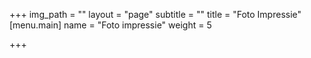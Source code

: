 +++
img_path = ""
layout = "page"
subtitle = ""
title = "Foto Impressie"
[menu.main]
name = "Foto impressie"
weight = 5

+++
<script src="https://cdn.jsdelivr.net/npm/publicalbum@latest/embed-ui.min.js" async></script>
<div class="pa-carousel-widget" style="width:100%; height:480px; display:none;"
  data-link="https://photos.app.goo.gl/wiRAWTnU8Rzh6gyC6"
  data-title=""
  data-description="165 new photos added to shared album"
  data-repeat="false">
  <object data="https://lh3.googleusercontent.com/YlPBG14SNaaBF5TPadIUJltAiYcpa-iqI2jgE6O1p7pADbTDNqdiHzHBKVpyQe-vsDkmQsz7ldDq1anRu2_VaUjpICA_HO-PkTWAqxdt3j2vTmTZEblnx6EdhG46aZftf015lhQc=w1920-h1080"></object>
  <object data="https://lh3.googleusercontent.com/QipEA7P5z4hfWX7WAO13eERsVnBxhP7YJZDf5QO3OEZ9ctONZvg0gjl_rpuB3HZOybypujbULpHpqslcWADsQh2XNC6iI7MbwGIFE1hutbpOuCPmkTpw2q2J9oAm-AODnMY4lnGR=w1920-h1080"></object>
  <object data="https://lh3.googleusercontent.com/kGpeYVppTtfUH9o0hogX07Vtp3q9j96YmfuCkJKLPrXbHoyxcKnARz0hPG1ZUgTDIDoKdeU5IFsxHpbB-fn55H3pyogBAMqZ3TaQztpwXCNSrUEVRLuuoPSzEcjd-SSSZ__p4wro=w1920-h1080"></object>
  <object data="https://lh3.googleusercontent.com/mzCIOj7ZyQYzqkoajnbgSidBqRkhVII_tDMdjKhgO9s3VW3amsDblS-yqoTteGFmGZCONPPFJF78j4o3WrhK5adFIZx40qdLAaZJdLQCOxLiYwJ0t5i2iodU9Txb6BNa8zEPHTtY=w1920-h1080"></object>
  <object data="https://lh3.googleusercontent.com/uvMT09GTjamV7dwSSLjtTXOu97gDkHaxg0nwzl9lMSXBdK3L8rbmmZyAALdGvNk0y1BvW60QmWB7XI826QuT5JnrSD3sKF4okyxN4buSuxr3ZjztK98J2VHFfFz73TjtGUzXpFSs=w1920-h1080"></object>
  <object data="https://lh3.googleusercontent.com/CEFnuSckyBgysW8XupflThb4b-WxDHhHlXuE5-liwuefDu7BFhT8Lk54_7ln72ELfd4g47SGhicPQPHZbd1gcgYmd-h6kRThvBnlZ1ZEjajchtquKC4eXO68AywMTx829Fe2qZVS=w1920-h1080"></object>
  <object data="https://lh3.googleusercontent.com/S9v1qHTYy0wYBDh185WOVsJ-NgII3_91h4VJ_zSKxnOHEAvUauyUrbSe2PZrCNwqpIVFoNi-WXev3NERHvxGGHZL9i6nCyLwL-aYbdmJwSbNko5K7AYbUIdYDnqZhS3by-kmcjX_=w1920-h1080"></object>
  <object data="https://lh3.googleusercontent.com/AsE82aOx6oCT0EyJwwmJEeiYMY-f2uiOSnbg6wq6KgU9NjNFJ1J7FGiquMfXWttw9A3qArGaUimi6A_uKDPoV7nioi2bUxj6H9k4xmkZrjRIQKfXRzab5ePJ12wLvSk5bH1z8KZP=w1920-h1080"></object>
  <object data="https://lh3.googleusercontent.com/EmAeQPU6AEkEejhaNDsExBUskRiNOE54g6ynHtQWVctBywWHdiicrCStROlIBomPW4UyzJBtKNGEVU1iundHJnyr75OxixK7CMpGByaIJDgso_lsC86AK2y17gCxONDB9uV8UkKI=w1920-h1080"></object>
  <object data="https://lh3.googleusercontent.com/n2o2d8bOSCnPqIUgt7nzWCEQUZMscQn5Q2ibJMDY9B1kKXFwHfUVicNmE7PO5F5OMeDQNlQKw8AETC2umQ7HilspB7vp3c1PQv7La1HbhfWMTt0BM_agWaHiMERG0dh-U2hvcf5s=w1920-h1080"></object>
  <object data="https://lh3.googleusercontent.com/qdHKnhGbxlhFx9OXDZMS9Q5Xj0ZPObpZly7irGFU4bsi6HL11Jwu7e_c_6NhuTQH6gF8i8ewbZx69Y3lTd5uoMvR8yTjEtm3WmJJS0U2SQuankHgteaAjSbzv5qwjL94RmZdSC78=w1920-h1080"></object>
  <object data="https://lh3.googleusercontent.com/C93HRiAGHBOLSZgRjITVSgeF5mZ9crEGxnShzhpCtCH3klBoQk7TEHVQucmFUZiAYq8iaAq5Qyc2YGgtv-iCd6vufYc2KLjM0DIK6rLASwxnhytQc5E6JJvcKpJfuV-C4aczKa7z=w1920-h1080"></object>
  <object data="https://lh3.googleusercontent.com/ZIHdeZ-w6NhZ4brHvKj0Ax8hrTdZKSeMf309y6grJMgifg3I8gvK8ZaRTAqJotJBpJIKHZVsAZysPFmnbQ9IntLVIrI1erl3KZBnLJX9LdYVIpmSTWHKwbQsH77fME3gVsP4VjMo=w1920-h1080"></object>
  <object data="https://lh3.googleusercontent.com/ifrrXlLAIiFy1C-qsONV_pugZbxlYnqg5lhrmopWGphCWcj9XaUGB2WLT4A_siIUvXlvX2vBX3RbLJOgvcVAM0k8dDsDadopN0PIq9PBi04Q767E7VCK_qgp2Q5bkdbeRC2W6SXz=w1920-h1080"></object>
  <object data="https://lh3.googleusercontent.com/ClaTKeaueGxUeCumX6dT76NWHsIdDxEWZ49qIp-IcX0beXU71BMHBpZW-hboPPD4JP2hdclYA1bjPsdAybgiu0-VdG0TsV8XYfDAl7kycGa_7jTO3HcrAm_HinTZfvBvKC3VkOm0=w1920-h1080"></object>
  <object data="https://lh3.googleusercontent.com/Ld_iZ-6oHUtsvOp6o2mEAGQprOCPbwEsBt72LsEcFFdgXYK95m6RknL50X84elrjePx1IlfkTmT-8WpBcjamhwIJSLpoLkWrGPA11ZYxqWqew-GJkR_MiJl8fB5c5L6u8d4TYpiD=w1920-h1080"></object>
  <object data="https://lh3.googleusercontent.com/2iqPJr0ZmLi-J1-_8Lj9rF_wEOBtGi-pheq-Q9acGZU81j9x_2FeyvwwnEdiB5dmwbVoMLRBKMoyUeGhn0LeNrHJ5pv4T_iZx7lcmzyd3Wb2kye4mpBTll1XQquD-qNzPdzLdPqq=w1920-h1080"></object>
  <object data="https://lh3.googleusercontent.com/SHueRpH55YVnNyRL6bEQSvB4m57iKSPL7nsWF8iTB0L3iJfPqdefEgSELmNTBD8YH4HEiu1_VxPdDAqmailixbODLctv6XFy09DQSuSgKngEtjXdXngxxnfPhnoAln_BFKwNm__g=w1920-h1080"></object>
  <object data="https://lh3.googleusercontent.com/KEaL0wJg2_A5gSIPH_0Eb1h9ivgCImc9DrvlXwuMd74lf9dnAt2UvEC2ANxYT5pGEJAtkYf8jfCsOYs5WYsT5LXASrGqMaVZl5zvho1uLclu48qr3tcFhUB8MeTsFbiPuYnvo6ts=w1920-h1080"></object>
  <object data="https://lh3.googleusercontent.com/YQqiU9VTBqgfoXdgkMG4u7tUXe9PV3IqDPntPdNXdNOWt6fqcm3E-gD_g2XUtxaNl1ax4j5m7XAL-ykgor8FJn7JSZ2Ac9CpUGDoicrPp_bsmenmby1KdCDAJxOG_dZcE_Xpp-B5=w1920-h1080"></object>
  <object data="https://lh3.googleusercontent.com/I44hVA-KnoUQn7CA-O9Fzt-zzgVQnnIFnr3cY21AG6FeZqhjGuV8KC1BTXAuZFzHmMguXeXgEaGqz1dY4pR9I3wR1uzPpSQB5c4r3xL6q9sXCBgw6eHErUJhVoIRiB7lNgJ3qo6f=w1920-h1080"></object>
  <object data="https://lh3.googleusercontent.com/ZtuMI9UxcGVul_-rUKgKdi37V1sc7635WpDrI4sjg0tq8kA9EOLjJHhUMTtg6sp7LOohoLEm1w65C734oa1Yyyz6ZNDdtDeL_QO6A5ZBgmB-84YTHkYnGnP3gwgcVY5zbYEcgfN9=w1920-h1080"></object>
  <object data="https://lh3.googleusercontent.com/ASsw-FMtGzRnJhBNevxq68UtV78sF4WaDoS0-EDzOJHbfck6rxE9Pf1uK4ngQoh95U5mMrs9xtpPJtRQ41WczHzGle5vKVaZBUMnVXY2_vRP0mbpPfD97PltA9SylCL4Hwep7Oum=w1920-h1080"></object>
  <object data="https://lh3.googleusercontent.com/btWWagFoIp7NbQQDzj5_ke0hQTrqH0jFMPJRqedwpUhsod9yEeMfKUjfejvaEXh5QurHJ2u6OUkfqHfovOhvp5mG2Yc4Y6_Lipzt65lAsiV_6IQkFAgV9xwhiiDVMlBBxP-OPxMN=w1920-h1080"></object>
  <object data="https://lh3.googleusercontent.com/U4_-oqd6e9C4lr1d8AZ_T2que9OtnpoFPHOQjdqBZi48AqNjdb-S0arI-9EvAUp22aiKXt6Xqk713QKvVz_UUsDXfEIjA2u0-BRiH4DF3e-RpQobl2tBcD_NbXiOhzx1EAMcTqs4=w1920-h1080"></object>
  <object data="https://lh3.googleusercontent.com/J_rqymcVQbs3wHSJ4TXUWHMETrHMv_7dCU6gOQJh0524A8GXAad-Rk3eyI0N5j_8UZqMEPZWUb03jn1ZBYQ0fVPKpehQTb3d73i_hWzmo1TqWp8jnqVIuXau-N7rzjoO2zqZchkL=w1920-h1080"></object>
  <object data="https://lh3.googleusercontent.com/Csd5GmZFJNHEPKm_T17ssKe144yIlyBPIMystPV__lwbk4s2NJEWs3KnNrx-0IsEbtaaooZY1lGLTfRwVE8taGnklisVj8xNZLJNxV8Xi7TXSSBYsCP8hi9sb7BWJ8AMBGO2pIzG=w1920-h1080"></object>
  <object data="https://lh3.googleusercontent.com/_mcELfLo0_GudoRMtxFm3LHMuqQ7pDb5HAHHxl7x27dZxy95V3n_tI4KSJIqZkdIGWMwTGUz_wjFAEzMqaA3O4Zj-NmDXz9Ms2yyP8mDjOJAgmdUN5ZdlgmrTEF63ZudkeqDEhTi=w1920-h1080"></object>
  <object data="https://lh3.googleusercontent.com/wsfiEDcHvd2MKZKJvXPjZQq8QKJ3CtMjNPGr5BbcTCzJOd5mXspAPt7h3L8vJWI6RxfX3X9VDCyqqQMqVcqR53en0qmkKWbkcSkBeM315h0sJlNkReKDe3Ke-DbN_da004sicNxk=w1920-h1080"></object>
  <object data="https://lh3.googleusercontent.com/8C_emB5lhKMCC_rZT1X-SSznXz7TLDFWDENBfBzFA6UK-8Opy6KrSetMh8-fTtQu-lEOR2odXdr-uT-feMmD2_UusyZ9pNEpG6gmyJvpgMEDgboT8tZbchH-Nv946VysVuhlECV0=m37" type="video/mp4"></object>
  <object data="https://lh3.googleusercontent.com/74wAAXfuOpH_CD6MZkQEYHHs1lVImPDlvFvuYLMjgCtBOp31bgXnJAXPHe-J5X2DApIBQQJ9_tKNyDDtBIk83h62Ihsu0is4P6Nus17XVRbpOMVDQo4Za2F9ixNdWVS3G5_qEENx=w1920-h1080"></object>
  <object data="https://lh3.googleusercontent.com/fRIgnO4M9BB7wa3MzW8AWQTgGN56pqdyoqUhD9ReVwPLk__ptNWUkvvdTeloSMbOQKwKYs5eCHb4RPxpCKikTfxCgq7hgYdONumo9bP3wCgc0w4jrAUqWz_j7orZ8XHUs9hcN-Mz=w1920-h1080"></object>
  <object data="https://lh3.googleusercontent.com/ZSH-VbPYkygQHVs7MeJnGoPugrhafBQjnLFm8sncJBzIyUuVYOnGQHmVy_w1wY1iSNlLWPR4lbjvzxUHptkLTrw5cYA07u6BYBE-6tEbU2JqbPMgYaMbYHhHQUfjHcuxFQKQozr6=w1920-h1080"></object>
  <object data="https://lh3.googleusercontent.com/4-h6S3AgBVNZLAB3GqxjHdhxgYYNcujAHsT5YsT_vBfFzOc7Nf15oTZEgadbz2zXCcKLriBMXbtU_UWZGdnOFLVnQNBtDvFL9AtmvEwOspB5f8QexmQOoKpZY0mQwj-Ynn0_e5Ro=w1920-h1080"></object>
  <object data="https://lh3.googleusercontent.com/mbaVbORrfsv5TUeIAMF-IcHj8Tt48QFWkEEKQ6E44_D4QkhqZaF0VYZi0jjumuze3VNgC7356wMvEiwMpv8hWWac8aJfrjALpNOEbR4Kvq-0rPUc5V_SPZ3sHbotQsTDkSexiCbp=w1920-h1080"></object>
  <object data="https://lh3.googleusercontent.com/MKLw4b21Uvhlia-zMAHfzPt5TtyVgDqIzRyUkYaWnOY1gzNH7u8tU4_O0btgFi1MY8cqSpSb26Qe-onUiowZ3x8kMNrLyaZOKXUNgxmdDqAe5zlcUjJWmy3bwLRcTJ9QnweqM3wE=w1920-h1080"></object>
  <object data="https://lh3.googleusercontent.com/-4B-3GPoZZPWrKMBZWmm_3EcXKgYUqHCpasrW336-1kOewW_q0t0aQty7ErqmRLdK7eBU_34jBNCu6AP4hfS9b_6P6vblvmg9THbNDuhVdMhqrX05ET9jmf9RW2nGuCYDrfMkLXq=w1920-h1080"></object>
  <object data="https://lh3.googleusercontent.com/zL9rNl0gDV_7mfAKkrEf_yTAEgyg-JfqIcpGCAPuAYB8Q3pdsElZF6zKzMH9IfNRUwF_ztUX2pStF1oS2b7ptfnPtzPjTtltSpU90G6mlp9xo0b7KjfzuWxFaItQrcYEYgDLek7v=w1920-h1080"></object>
  <object data="https://lh3.googleusercontent.com/YMVEH8OOanA5kP45UX1qY-yL4qnSjv0RDleCK43x_C-Zd9XIFyVhF0GDFisYV2W9_oAUbCDCaPTyxt2QEbKeyi-zO74mCqlxcZ_Qus9R33m2z_0P4i7DZ_YhMA1fFWCBZGjdUM-_=w1920-h1080"></object>
  <object data="https://lh3.googleusercontent.com/Glw2u6aWbTAYFhH4iz-Ko3mm_c-huQfp7js2egp5MonbOK1-uDjzsKuo412EuU1VPN-yqadMxPZ89DjnZ14RmKuvT2DqELwPgNpw-I5TjmgDsFm0-MG-YnoyVZSRTe_hYgaEyCZm=w1920-h1080"></object>
  <object data="https://lh3.googleusercontent.com/1iYJu5cC5fMJ09buQRkFLUUN4UI7lXZbUXXX8Ugb9F8ot8B9GDcXOn9qoG65cxxKqgT0GfgrNiiI3g92UQT_fD6XWdQuOHl-SxA60VhYAd1CsYkEFK9CIq9gx9yLmv7ZLZCr2q3q=w1920-h1080"></object>
  <object data="https://lh3.googleusercontent.com/O0aIyUZ_KuBjYc4Djj7wDfixueNfZGbXYhTuyV77cdcjOvqB17S8gJMc_NCazZHty_3_Yp8PO51LDlDBzRLcB10N_XMOJqVLP6YNd35SqL-fMEQqnLFhH6UNd0cM6Xnp0H44AZ_g=w1920-h1080"></object>
  <object data="https://lh3.googleusercontent.com/mBXF0LtB1U9fJYpJzEMbCApDtY0hAYMswOH7aL4pdkhofImyH4Znnh-Yz7TADxSo_azjNwdzDRsOH3egyTmtZIe86FNybknUzbNC96qK6zS5AQANwNJ8Gxdyja2cDNOHpYKcMmQH=w1920-h1080"></object>
  <object data="https://lh3.googleusercontent.com/CkqY_wnSD988Lqnje5KhgX0aBEj0liaBnM-dgnWlj-NQak3yzEwRJchHe2nWrvu14UGjtJcZeFC5BQ1chk_r5vyRkLZ8o2yB8HGP7aJrmJQHAXOMtZJ-51Vm7--k0fXP2XnFMa8v=w1920-h1080"></object>
  <object data="https://lh3.googleusercontent.com/3yWKU9PbRCSlWzDMpyM_AbAq2ZwDjr8zxqKJCTaMnnKb8W5vPLcokcmK_OF51g55SAmg0ueI0RbQAOx8J0j0oUCq0kB6iHKo0u1vLCLx7Oun4W0oyoc-OTytCIRqU_gHX4qPV_aS=w1920-h1080"></object>
  <object data="https://lh3.googleusercontent.com/VKGTHAispe9bVTw3w1dN9c_tnLbYjJbL8cuGiNzoj967I63V5yt14wCgC1SUxN6SsvEjIR8AySATFroLvs0VrHfudFZNV51CXZkVJKkmlbo-uWhjgy0idz-8xeHYXotPXj4vMdvw=w1920-h1080"></object>
  <object data="https://lh3.googleusercontent.com/ihFoMyA9p8bP2YL7YgXlS_Tx7KBJOfuMc-iuo4okJ9GiZ66rXlYxSlKVFLzEHg1PytyeVMnAPDC2ERWguuFj7_wh_GYkCCe2hAacU8JdIdGYkUXHdPNfggjAG-AR7gcBIrdWKgiN=w1920-h1080"></object>
  <object data="https://lh3.googleusercontent.com/rIBIgBAuQjuuQElR8fYHKjo5C1yeURjQilkXSedYpnf_azmXNmnWmOJnEVR4OqD2drAjSsD_DzJIIjoBwrVtSnJhcg1NMvhjdnCFBwA5UddcHyQ35xu2OXKUal3Wn7sbVYJjqXdv=w1920-h1080"></object>
  <object data="https://lh3.googleusercontent.com/d4GuE0J3EKbi3-ByCo0PZIudrcKUP-cfB7-88jchjma7Bc5CTyg9VFmM9-zgTFSq6BTwxe3DqwYZIJ1SYTsGvYPSeWnVMcs5aT2jpy_47geoR4BNBNLq3V696quO7hjxvGG8BU2c=w1920-h1080"></object>
  <object data="https://lh3.googleusercontent.com/MjGIthZrCcOEOzwa4GhVkPNePY8KhxxsDHCIkMB4tIEbmG5EjbR82gwNHFfyXVZRfsMFMRI7cl9gLfYCU_4ZV13uJb4IxUR7CSoKaKz5U1iFt6xt27PEcy_jowfV5tz4WmjhmHDT=w1920-h1080"></object>
  <object data="https://lh3.googleusercontent.com/jLRAPctUwvNGqnDCjzobQNmFOtI_rIPqX2NueEdqda_WOziiHYoRfP3laNB7Epsb3bYGdFHHSEL5uic_yJJ07YlaFgqvqCVrijJ2VbETqR70ro-BqELQyvt2Sy9ZbrhbJpgIS5zX=w1920-h1080"></object>
  <object data="https://lh3.googleusercontent.com/xtOPJ4ZCnaDDnVyQ7uZGc-a-bq6LCXHPIbL7SRCA-jTgoacwbqs2L4XFIvi7f3wZjc2UgdCt_GhJhrNr3YiMhWya9iy1DkujyOvNiJI5FnOCN6HXMZV7E84DOgXxQ7MoLXZQTUwE=w1920-h1080"></object>
  <object data="https://lh3.googleusercontent.com/iZJCQinYoygrIo9657gtGw9lss8mUeQPbN19fo5cy2d2oo6-UoUjgF6SGhqB2deoN0SUoKoRHnFwIjNlzj7zkCC9e7CCux9pDv91aaBJtJRwM1HivFYhgNo6InJfHdUemOnirDfX=w1920-h1080"></object>
  <object data="https://lh3.googleusercontent.com/tML5TjRvO-ONr44IVcuwkiPraFC9FqLk7K0KyT0JmOV2kZH5DG6vHo64t8a7N3T4euGxxAjQ0ImJFxY0UsPZsASeWeLJRCGgWLraaMn4wujQoRel3AJDJDNw2Q9JP_erXiKejXwS=w1920-h1080"></object>
  <object data="https://lh3.googleusercontent.com/Gkz5rwLrCz052HBh3zqE3X5L25Yt8FL2_bpzdtrrkGnZL21yXBF9Fuw4J79526eP-TnyDeifCTt_ZqtLWL12qEwEZ7HlW0WepMNGS99Sv9ZDqPZ3IGR2DrIT-sjbsZtMoOidFVPm=w1920-h1080"></object>
  <object data="https://lh3.googleusercontent.com/lxIIY1_fCsaTyqiXKRSm3vd5D3uweAF5zWtU-bPQzZOz4j3Ze1ArGd712UU0wf4UGCb_zmJQvoaZ2782ZdAR5gxKxSUFb7HBwV8eNfoettqW_tW-kGV_e4VlcYFsy9XdHu5-rYJi=w1920-h1080"></object>
  <object data="https://lh3.googleusercontent.com/ojUD7seTRGnp7Tm9rX_yVNcQOH7lsfdCjqXS0U-av2wVXNO0gaH1VCBCyliOOV9nZlMYKeSnDCTydmyHfNWac81USeRJUla_S3BWk4o5VplI13pC6x5qxWJig2S5Pxmy2kUhl_T2=w1920-h1080"></object>
  <object data="https://lh3.googleusercontent.com/f4jmd8a0Ahz59Rf98dz0iTRzlEy75u9oNGsI_JZ2SJkgjLtPReSFqSNPhLneHJXKFgHgPTh7uEMEuV6ma6dfCqWTNDFl_OfRNwS3cpFyajTRZbK-Z-JzWdPsDR0GrOdFmS5uTlBc=w1920-h1080"></object>
  <object data="https://lh3.googleusercontent.com/z7Xn2ja--6hAhxQTCCIDnej77DZZrI-isNCbG3bb1Y9w0iiwDg60oLOnTeqwpE4JAZtO1ZfWi9eiFgoFDKgV4yQgT8wKbDEWoqOlVGKD2ZTIVaUffjJeiHm-8qpXLd1az5viJetR=w1920-h1080"></object>
  <object data="https://lh3.googleusercontent.com/NUJkCOTR0MuBibZcTKdrdEigxQFfhobAVeRi1152NA9R3EZNe5m8jJhGcULdBk1FTk2SYVTvuGv-OjtxTYCSUrOTl_HmwmtWLG2m8Y5Ix_0NgRLjwNp-dk0NkR6kEIYe53VYoafT=w1920-h1080"></object>
  <object data="https://lh3.googleusercontent.com/eAMKOu2dS5LQLC45aUyGBJWkiXx2UMUg24tkJllma6i0Q7ddi7_OrVxbtJ3ZWSYpeDYwrgJq2l5fS8RhUYSO-ce7lpmh-5ayl8q8wvJ2wowzjMmPFHpZ3J-bYcQZEhEWpy2W6p3E=w1920-h1080"></object>
  <object data="https://lh3.googleusercontent.com/oTOzLNVzPgpSyKfQGvxngu7Eg8Mm2YiQLjGj5FVEOVUkf-BnPGBY_MK2NHzCqP-1P-Kmruwh2Hzyx7AAnTyzDCVa-PIeGfifSZ1Wt7ncqZuixpPs9klJdp26tAmRuOw8UbSZXCuT=w1920-h1080"></object>
  <object data="https://lh3.googleusercontent.com/V8yabAciWUnZXA5M0W5w60c_VWd_iqYgUhM7LURlzJ6WfAP8g85ieC0t4if9yZAuwH7k4T6DE2mnbjOKQnA1yGk0BcyWMZ8-k1NpC6BVeSu-PBIz0QRjdBHLohzdPsnHa12L0pOw=w1920-h1080"></object>
  <object data="https://lh3.googleusercontent.com/XzU5WX0mnil1au6vDBCidvKm3MsYDo2VqKJmt7raTt1Po8D15IzuhTXzJeDL6hiYO397EqpYqyu-cFai-98gGW25qZT2XBZ0WBqT6wwTQy0WzZy88Uzjjlm2wWO_UoVJwCgjrzCv=w1920-h1080"></object>
  <object data="https://lh3.googleusercontent.com/HJsKxQJnTYByK7NdkrF5rGe7vkwgoSTpSrHbGIgG1O5pQH-tWo3Wo3KswiYuqiCnniX8Tl7D_01LKWHUx5zQzePQ0DJKv_fXmT_6ajSZKXXo2d3icR1cakvdMshphwSZ7asei7ws=w1920-h1080"></object>
  <object data="https://lh3.googleusercontent.com/HkQvjcFmtGfQ5qnc5PhPWrY2pFLfLeDfycsXrVAZIgtDH8sIss0L7nlV2Tq_aumNZLbVRWo-ipTL4TNXp2vIsVmb1lolWLkZ0tOaBnFId2l30qmsnjadPOm7lMYY2uw7TGUt_ezt=w1920-h1080"></object>
  <object data="https://lh3.googleusercontent.com/8s63W_qFnsnFxzcNyPzoAVRvZcXAD4Phd8lW8nwwaEjftXw6_J9A8X0KqG40I17N46Cw7xzq7exaf5Hjn8JPoj-VoFm6UHNBeU_R2lGbGCLTonAB-O6l2ZfqA1SqvfSk7rlfoRf4=w1920-h1080"></object>
  <object data="https://lh3.googleusercontent.com/EROX73Lum11bX4pDJ5HZzEZoSom846dB76YT4SfMTvGrmQAwQ2hAzDBCcCeIs1tBkEtDZ94dcPeDnOGOf-rjvFKUG9WT8QQ1qbpsuF7EvOYrBe8qYQx_YkdWyBBHhINwKRVpHiLi=w1920-h1080"></object>
  <object data="https://lh3.googleusercontent.com/GZSxQSzrzXUwHXFrTBlxeg0bGQLWfpUZvIGEgRqSGiXN1KEINwpwa7vbGM9T1tXau2VYxJZwcB7FgJHbYk29S3os-3QeHypPCH2d2ppgsTLk0q4ZnBJ-0HHE77XRmJ0_-IAS6mk9=w1920-h1080"></object>
  <object data="https://lh3.googleusercontent.com/RaPANCKxRHGJ44Imf5Ai9MlMRCxU0d3dAC0DI7_JLWod45tT0DZW9lMHvJuFuFIfP-5X1fWDP9r1GpYYkxNMgB9q6Me29Kof2NGOrH4ByAb7jY8TQxApWOJ-ea6eC3oiLggZRdMp=w1920-h1080"></object>
  <object data="https://lh3.googleusercontent.com/Ios5UXdf6UKvDaBJqVdJ-I5mcOLR0oq5sIyeEcGDqDDtsoYh6b_JixvN-Gda3Y5HsgvJQAV6nvsfpNUh9QdOY48Z4mLoPPVpXIp0s1WuWlh1T23mz1EaYJ0WayFEP6RuDbBTWi6I=w1920-h1080"></object>
  <object data="https://lh3.googleusercontent.com/WYAupbMZQ3teeFu-OsPnSxzp__4Z-N0_xbANpgIaDbylBgKRDeGjEXCLCxpSgYtwiS80dZn3LB-DhygXHRBYvzMpm-Hxbd4oZm9binHQ_H5x4m7ZhEd-5cRPHPimAuDDnrZtpvbK=w1920-h1080"></object>
  <object data="https://lh3.googleusercontent.com/daGCpBzdfnTbkUDA0Jg74Md-qV52oUCsRjtsj73ZFSJo2k4thY5-SSY647vyRZnEtFD0P70kRKlfVo7J0_kkgRCNe_oxs_On1lLdXJwD3R5AVJwjprk30eav7NjClRthjV93o04m=w1920-h1080"></object>
  <object data="https://lh3.googleusercontent.com/-eRIEJQw_cScRu13jnMUNU6M3JgMVwpQ3VmvQUdOcZbIbqNTAzX2jRMKSuDu3fbjkcuSmbJj8Lzh23XylYgjzfSDJ7kaYYbHtnNEmgGu9vm-JFQlY92YdCY5_iComua9DLwVYsd2=w1920-h1080"></object>
  <object data="https://lh3.googleusercontent.com/IJB-km7rnfln6pCdLZ6YTFrfu9QpJIx5Z91TVjOeFGWYCfQLH6HS2pR-zme8kaC1mm3wwhRFVcUzK0EG8iClHJjf1njXquaWEl104WYg8kffsOxpDi7MYsLuAtPungpfvus3JxDT=w1920-h1080"></object>
  <object data="https://lh3.googleusercontent.com/talbXzmiaSIU0ZmQKF507KxoHOq4R_1jTdQ0HccILUEnOHKM5_sRVrUv1VySFvuhscZHz1Tl8InlK33uSzrzF5ln8JdRlrpcw1bjOqBSrGZWbnK81TcQJn3NQ35M91jr5kgHt8ZV=w1920-h1080"></object>
  <object data="https://lh3.googleusercontent.com/UBI-5_Msmu8HHQCNFQV2ObhWn1q9o7kKmCOKm9JXc8XJFcZ7whIdnc4sI8_e_wtI-meEiBnj7aRCI2jplgd6kxxOCYaR0qj_ky1PKzYpFdHckyprDMWLu1xQzTJmeYtdhXVf18Oo=w1920-h1080"></object>
  <object data="https://lh3.googleusercontent.com/jwOJ4K9JVhrMgstbSPFC6i6SU2MJx7Z8oYe0xb4vOjrSmNmUNPHqIQSntSpSR1uLxHryalK-3N4P97UDl3rj7Qsf8d7HwSyHnXHj2fI1LoStdbFObx4Ad5BgJRJuwVOXrEGL0SBr=w1920-h1080"></object>
  <object data="https://lh3.googleusercontent.com/DE4du6fvQ7FDdNY3wUU8-3D5r_k2wIuQ3lBK_Ml7yLqz1tIs-5JwLEA3JLUb8-2Zxyq3Jd-V5oVL4oGGvjxWoxb6OUn0vw1j7v5BfD8h60raWg3g8U4n0aP9OaMZUZtcLFmpN0ft=w1920-h1080"></object>
  <object data="https://lh3.googleusercontent.com/mc958itti7nZKYMNfRTDReY9J87on9rbbvKBzFrrJYlwalYWdt1NEdIOS-30XZi6xzb2bPm5eRk7_Hp54SggrYACwgkBax3v23BnvoeeIHZdupGPrux-De5SZhfImogfbdrMLqp9=w1920-h1080"></object>
  <object data="https://lh3.googleusercontent.com/Iw3S_B9erhM9ed4tu4MD_flMW5rjxI4uvrv-DTZydAcIT3xMjge3LadYHZjxnpc_2Bske7O3J8Deh3d_fydySZEXqfiH5pD0uiLw3lbys1jj8MUwI12UO2fkETdVqxjkZA-gV4Aa=w1920-h1080"></object>
  <object data="https://lh3.googleusercontent.com/dd6WRRaOYZ2KugW5T8tMi3bfPe3_M6ZztrApBj4vf33VRQ6gZ_yZ3zOMD0HPyie2saUnbhxuuvIzaAb2DoeKrBt6uqsb46jPUEIvPi9wjOk5ZMRKxIJv2x4YZAdi66fRwlxSdOPR=w1920-h1080"></object>
  <object data="https://lh3.googleusercontent.com/MlvuEAYeXNu_2YnykkYDpPOe_AOG4Jbl6MI2uznvXO6PGLHppR2gs77ASrRMHeGBuxNRCdUMCTnRDx3vsqYUxurjPSmauuBpCEZP4RKe_GypWTv61lcsQWESqxzKYjpaY73Ic1iY=w1920-h1080"></object>
  <object data="https://lh3.googleusercontent.com/n-1yP9hQOmTToEDhY8T_OY1x-2kOnt0nkWrMQuGmLyT2tSpCvgpQ7vX7nGadkijmxAimrcm_C5HyimbOXeC8RSelDDg-r34INSn7_anJYOIQ8IfbMJSw0p5TDPSyn-gXO0-XoGCX=w1920-h1080"></object>
  <object data="https://lh3.googleusercontent.com/LdBZ1APBaIdhrhGMjHRHL71tnZFOlyeh97BVP8PnZX_-L3NCBWFVpn4wC4Ku8gBroyHeyaln6ZQ_PSsoFgvEEgWpcuL6fFZgzSfx2GubReZ28VKT9MVLjCiuwvpJPpDj5aAfezCR=w1920-h1080"></object>
  <object data="https://lh3.googleusercontent.com/wSz-XJqPeRXdlVsJG78clv9HhPGlz4U7BYfgDaASXZCDrGzdQQv6FIBmIBts6-3ItwwDMO1t02Vh5yILRa4HY_oxtcfU75rk8R8VYEFyTqhxNVZiROJsyhjv6wDyO1fNl5IGVBdD=w1920-h1080"></object>
  <object data="https://lh3.googleusercontent.com/Yuj_W4m9fE2NgcS464pIspp6g9o0ljd0xgyknWcqoJNUsaj-ws5t_LAK4HOu1lHgA0uj5s8iCbddOcqaK-uwothaqUeK1YYb95fwWwfGl6LLdCWAVILnoex4MmeH5IupsKVZ5Fg2=w1920-h1080"></object>
  <object data="https://lh3.googleusercontent.com/4T3yu1lT4vxDrZNQjm-o3AiV86-UzmflM6YIoDZzaA6Bo9ykW69tI5YjA6glg1RaZyiKHyK4J5JwsT2GPdqUHKIORvFWKju09KAHhnTvA3N0cPYnyqn90GZj1QRpAdX1O65X0rFC=w1920-h1080"></object>
  <object data="https://lh3.googleusercontent.com/5tfkJ2uCftHnwo4Ydz-GDHlkDFivw_4qqO6z8uTROLzyERh5JSCtLRgedZNpq_z2bJDegE6uJHN6Z184HZYP7LJ_bGEW7p2tcLQ6x97kSliV6y2ImuHON9Li1GV_13wPvzJHVFk1=w1920-h1080"></object>
  <object data="https://lh3.googleusercontent.com/NQXZ-sb8WciXqjAJ0Oi5pb8lJIyCRadPi7Wc5VAjy2YBM-Zk76Jpl81lkv7DTLrPADsiXITpLhIcicQ6JBq9WcFcas4_m2sNONY7ZcMTiKRlAPojGbUzMBPeG5U1U4PClatkeVJw=w1920-h1080"></object>
  <object data="https://lh3.googleusercontent.com/vcQd_tQh7d4bFrS2CaaRM74N1SJgpk9fYRzjAkBPl-d99wXnsc4cJUjbjK4WydVgilq9Ey9qOXGdQac9uPouhfHbcqCmJljU2OBHVkqhFIK60mxYPhZ92CntZdmVjcPcBWnXhY90=w1920-h1080"></object>
  <object data="https://lh3.googleusercontent.com/Dsr-wi0oDaRIg8asV4Yr7wHxZJT5YI-HV-mamat1AGy79LU8qRHQOULFoMklWoWW-RZKj72jNT9PBb9-Bc8GFRdDSPt5AnXZW0lnQPqESR7DV0pRdHOISMDMy_MV8U_tjEMbVMgX=w1920-h1080"></object>
  <object data="https://lh3.googleusercontent.com/2L6WV1ALQmqNXmP6Nsd56tUWrXo_p7I3O28P5d_BiJJLd7Wbht-3-_2WYEzApzdF15VH0HLuHIez6xvLAZheZZh647ksqoiQr5ct4Ks-ROUmToSq591m5P-6ajK5QNE1VM3WhWj8=w1920-h1080"></object>
  <object data="https://lh3.googleusercontent.com/JrxvOsN39MkSsBSUKIIEgfzzoaYY3-nJkxBjVfqyXlLCWkx1-IuwDEMMILxFpfjp08dv5hz9Sde_VPi9IB1ex5rgLfEG2_HB9kDkb5s8tLSZkGFe2DeI_fkj2gLjtX_wp6TmJjzF=w1920-h1080"></object>
  <object data="https://lh3.googleusercontent.com/EYDFLWPo-O_vbGv9CkkTvKeeVB2T5YYy05iSDOpUf1he6DXKiZQsau4bB_EK9CFAA2ytWLRw7zJAIki8lLMYTqwEJu8ARf0VgUPmcP-oa0zkC0ennzAT9x9-jTPSPdK_J0CXT-vg=w1920-h1080"></object>
  <object data="https://lh3.googleusercontent.com/dH3JrLK1dePez6-SxqUTJOUGpJ2fVBdLPmr7zR1R9WPh8wnD3gfMh9emP8QESJg0q0bwB8bWtxF2g9K07qRzB58FAAfQps4T6-KT8icqjHyRZiL0yNrNwxMW1eL-8rmolr2vDhs2=w1920-h1080"></object>
  <object data="https://lh3.googleusercontent.com/lEUI5kewRiEg8BXnn1EI1ouXc1-S-wwb6hREFouJ_R5shYNPq4korTaPbWyGd53MZGigzitTjoEhatqzpje76J7irjUYRP1hUhYOiMdEdoK6CfT6xNex78mWU6pbGSdHWdgkOT1R=w1920-h1080"></object>
  <object data="https://lh3.googleusercontent.com/wsKx6sOqlC9xB8ciWxF6m8hGESG23Gkyc_k8HEky_uBhkm2KGrT_sNflakuJHGnVhJjUVcdcDYWKcDHgOLYhjeYotgEgXlOyY2VwRPc1YekTfGbPv39IUgD-bWc6QzuOxfJbMWsS=w1920-h1080"></object>
  <object data="https://lh3.googleusercontent.com/4f4wxyI93pdrUddNjIWfbLMlSjNc9cDGvAKEiaY1Py-8UbZ6yeN7bIpjOpBkAb-D7CiVkYZUPFx8_G-y9X-TAuqaaXKvoVwgfa9LVzxO-yZsGwHwGBDe923DUfW29xduVy9ClYlN=w1920-h1080"></object>
  <object data="https://lh3.googleusercontent.com/YUv0aLJfpE1mikkYcv9P5UAqCMVjExFWqfBkrt0VUYI-RP9Z4nLpXnd6YYiaSirzbD9VW9FZDSDYDTg15cy4y4NlPVYQtAMqyIJO0VSDtUhlCM7CTEtOliniC5KJ345JGU2u2S4f=w1920-h1080"></object>
  <object data="https://lh3.googleusercontent.com/QhLZrZJTO4Pn34qlxnEzwD6baMCGLW02BSkqHnEecvdrc6fQT2Pbl2Lm1GJk_0ltzjtWTm9f-kUw34FNeAC_VWqYy5slC1Ylao9tHS2oXku1ILOicr3hCSF02ho7S6ZaWAp58BDX=w1920-h1080"></object>
  <object data="https://lh3.googleusercontent.com/zDCcuLsgR-7Tq799qh5Lgw2wWOuMlDUa7CrVJqjT0F1L5fAvJmVYY3YlRpQyEM_Fm8-YQrc8SIvTxI9PMp_bCjKs-pT3JxxqCXJlU-qte1bMEFT_DyH6iSdWKQDDBXGcobBd_2p7=w1920-h1080"></object>
  <object data="https://lh3.googleusercontent.com/MKnTJlupWxUrP6rynfE9-nhOqAd2FHdYAKRCv5wpEJrZMbX1auq3b0aZ59Kg002HzU2rKkkNTxTZ6lWH_I5y6cccfbuBRDBpKsFxTZZnsKyZkmrGk_gPDUzzfujeYDijUuDzt541=w1920-h1080"></object>
  <object data="https://lh3.googleusercontent.com/xu2PdxQgRkKbdiXJ083jE5vPilNMANZxvS6RGSqPHEY2bnOhpDXzu454e5qhNP6gqm1BX5b4-iC9wgqvhMbN_DX-YSDbhBwTvXvMsAOl01I-wWusazlmYlIGGSoqWfIyLTIU4qyp=w1920-h1080"></object>
  <object data="https://lh3.googleusercontent.com/TVvxywXMUno2GH8zEzop-iXd0ekbgRN2LQ4fqsU4a6hJMpfH45ZnC3UkC4fDgZmKCQVLWss5BYVx520iWfORcxpqGTPDk_Nn1KU29Bk5m4N00RuRn_OwFNFnsDzQTdFSKmYH6T9z=w1920-h1080"></object>
  <object data="https://lh3.googleusercontent.com/sazO2sjynb6c7IE7w5E0pZnKoxnTnJqPh5FHse9p8TlKpWFVCpPveXYSa68UI08nRJO0O5_f75CRiAjj6AxiWAAY2CJeoersAo-Ekk11YfuxWNxyqE-eNFXv76d75Od2CN6on0IV=w1920-h1080"></object>
  <object data="https://lh3.googleusercontent.com/8yrM0D6RR9Q7SarovOIvZEMCzXCZNd67TSVzfhWrYcyKK83E2tWcQj6C0bI6EhBnGZwGeKN_AdT4b2Df9sCbT7vPL7JPPxwW53eC727i9tM0c8DoL6yXVFwGBxsRxFQvAfmap7dB=w1920-h1080"></object>
  <object data="https://lh3.googleusercontent.com/VO0gpOVcon8mlGI-d-1fe_mN4Sd-DthbHFJ0d_xEYsaHEYQxPfZI924VTXAStkUU6o7zzYzOoxbsZNhK_kYbjWb_QdsCu8bnbYfRB86JJ9aAdZe8do8eA2LWFW_Xo2B5JhWv4igc=w1920-h1080"></object>
  <object data="https://lh3.googleusercontent.com/H6u_56uyjEHNNmlE5Kz_9lmxHIYgQYOl6OLEGzoYmVbjn_3J1YnVSeQYdDg5YayMCXb6pK_lUIxeF0m3SYASgYO1QEEY1vav_zllatixQEU4wMkt8EY7SzmQLRGL5XffvbIdp1fi=w1920-h1080"></object>
  <object data="https://lh3.googleusercontent.com/0luhSEoOfirtrUNi2oLolKXb-bWJxEmlOn7MbAC2a4kKDuQKb2utaHGh0_-fMq6FnB6ZXi9hbuLiXt6yDDaA5CPFNLhMxOYE0ozN91WI1Rb-EiqJGhD3HVD8NB2aeE1zY_0WxwPp=w1920-h1080"></object>
  <object data="https://lh3.googleusercontent.com/so8NCTQHz5KMLlN_Cau1drSAy2U7EqmbLAQntgp1CT5F3pnWAHwitBzgn5cVoApQmzHfJB7jfxujt0kK2UJMmaOxnsaQuc6A9dQ-YzlGynRkd9KY0_Yt-MeJcU5zqXYLB1Sagjii=w1920-h1080"></object>
  <object data="https://lh3.googleusercontent.com/8zM8mx7uU7EaSYW02_A6lWdS_CeCIEj-WEvZwnYZwKDLznopTn1qcV5M6_GfON5w-oiXly2VGtydGKTxJqIa2xbXQRNsZyZ6nPIGTb6yb-DWwSJPxqwKadEtuAp_ohvYPQN3tAwx=w1920-h1080"></object>
  <object data="https://lh3.googleusercontent.com/YIpOWuN2id8KVocLFibO9Xo0HWTKFv7bk9YeRhgSW-AWZu4x6lMx_OlLtvtpt_-oulHzqDE-9TbDMwwLwSi6wa2SYvqzMAnmoOqjdlkG07fzT4YBTm2z5rWCG5POI8pxEi4CLQcX=w1920-h1080"></object>
  <object data="https://lh3.googleusercontent.com/RkPclTfyfEYS7RHAJI49UyyaWgKI7fOMIbZXOu6zfbuVkzO4wM6f9ZSeaPoDnreYWYKErQtLo2lYPJzJShXJhSixoBmsH2PRvpcJRidprwBhmBYJLmWGu76LcCtYBAdlMNMJpvwd=w1920-h1080"></object>
  <object data="https://lh3.googleusercontent.com/Zs84kTP-ICnwkCHkbRJ8lec7PNgCGHa5KkVGgu6dE4lzYCkMzINIk1Hu5-AegZkPj2aV0OITVw3Nx3EJM4OBF37nDVjGiqqluZ04sRWb8NmKePbljUGqny0ZpnHux9Thz96NYxSx=w1920-h1080"></object>
  <object data="https://lh3.googleusercontent.com/kCsM8ItLYLbXz-NzZQs8UcDxsrH-uCmBHuF5TKMByaSh7a6QLUvv4sQ6IvAU_2q3t5kdFpSVz6MyfK5q1RJK9omTbeAxccHqe7OntTtphSbiDUYggIxcdrpRy4j4e6r9qreo14Nt=w1920-h1080"></object>
  <object data="https://lh3.googleusercontent.com/iJX31LQ8YVipE2b_MP3uy6sO3RRuD2yOC6i1j-vyiI9yx7rjFBT1pc9prcNSbl8s8KvoVuHxsvv2bTWD9zhRTZl31hWiY69zy0wcMaaKuTTq7eIlITJzlegigs4P2wMWEWp5Uc1Q=w1920-h1080"></object>
  <object data="https://lh3.googleusercontent.com/kYs48uPjxpOxT_Wstze7yMq8IhYy6sNGNqGD7wkZYH-_OwQ8GKaYj_j2WZTaUwgBiC6281yFfEnioF_nOcn2gZ__NdgeLTpw5YtSTOWOfPndpJ_JFLGw1tT7EZVVFyVplT6fXikI=w1920-h1080"></object>
  <object data="https://lh3.googleusercontent.com/li1T53wFYV3bYzud__34hypYcbuzvokqXyqC2YdF4NylbSUfowZyetH9ORDfveCK2X0ruQazaeMfcTKwHPA4LJC7V5J4DRNaVhL9A2U2ZeA-xDuQut3nYVdHoflKQwctMmzSCR-l=w1920-h1080"></object>
  <object data="https://lh3.googleusercontent.com/vo9Kes20c8HNFuPddubAtKCv78SCGbxqgMqCnzMO8dTx4u87NYhpOP-g5uOC1VMC0kFuivWqg63WcTn8kq3_hgi75mgBeQWlHl3J0ENpocSaD2Gg4y5z0DiYYHwqlDVMvH4tW1Ec=w1920-h1080"></object>
  <object data="https://lh3.googleusercontent.com/gTQmBw7KNOpIDGLqe2tUzMb3QMR1wMVWQqJ5M2lEcRysGQzl9v7UzFyt5kzkteRnKtsg815DkKjxuntUZ3uAac9RihMauyK0W1MYRnszVwWpdtJaxVv46l-r9qbSdKSYnI5k6r2a=w1920-h1080"></object>
  <object data="https://lh3.googleusercontent.com/6cuIbM3jQZpiRS9rMZ6Jenv82QBsY86wTjZdwDSbTMATmflCiXMx0vvgh7P5O4stsTy3otYl2JXwKkSWjBghsy3Q5jTSMCOB4VIRys9kEJGYEvzGtOG9Hs7TQzTKDGnkb1TlLloq=w1920-h1080"></object>
  <object data="https://lh3.googleusercontent.com/QaDi1i9N05ezmFzEZQZWsLY5AnmERixrhegccRqWdwfIydAhucgmVHvxlgFLy30tRjutHv_7RhJoyNIGFEtuh8Jy2wpWuStUWg0dUVWYBy0RaqAd1wWL5LhwfSymp38E2Jz8oz56=w1920-h1080"></object>
  <object data="https://lh3.googleusercontent.com/tyzqnhk1G8aluj_7yQnf7u6_NSMnqWAUsT9vm6NfGmXfYXFyptHkYPKW_irEsJAjFmUT-J6F13nR-lB0CfDmLqKKt2kN_94LWMd-RNIu3K4pg9yXtoEGI4XnqxfQ8iPCa6lEp-os=m37" type="video/mp4"></object>
  <object data="https://lh3.googleusercontent.com/lrNzOvg3nw1cnZjXogxnvVAmPZFkNT-m3z7tLYmY_iuDy5OIVddc_itYCd0quYhagUjA8KWxUZUjPeaoKBn4LrEIGxHXylwwbXbYvzzCZ9Fxs9szfDSeSISroDnQ-UcIKboQ0NJO=w1920-h1080"></object>
  <object data="https://lh3.googleusercontent.com/v74xNnmoMsEmy3b2NHvdjxrVMmzWrhwHAd8vxZda_bTTWnVXFxKspAV2Nyjt8-PqGZIDK1NPSlaPiNxfjzai4U8PpCGLq57G2jbvdfuxWxbg0ap3_zatu6ujo1ygxiUIENa6Wxui=w1920-h1080"></object>
  <object data="https://lh3.googleusercontent.com/0vf8WSlS_o-jvwIHKd-STntdwUYAOqWy1qQ24RCKgh3sqaS8Furr4YP5kvRgH0ZicKCvt4GC_zyuR620LHkqdlTu7hO16WyXrVfvoOMCfSvUCYTRlizJJkN34MhVQGsYw_oX9KX9=w1920-h1080"></object>
  <object data="https://lh3.googleusercontent.com/pVDsc-6Ix_grx53GLhGTw6Vswu7jXoVgsXpiuZYN8ZHfuEKC68ANYrR8krZcM-ro26uvq-MUpRPNqHOUM4Kgb5FeLqigr9ociZVclHFHoEwzNiRgwiPgDxoH7c5UEYp6cNfo5cJO=w1920-h1080"></object>
  <object data="https://lh3.googleusercontent.com/i3WHYpTWoN2G6o52_qQqckNElp59gvkObTtlF940tWli4MSDmbxBroXae1KgFyih2gIM2ZjzVTwIzJ7a9K4iJgnBhkjsWjA5nAQEtCN3rGGf8CKoK4BSJKnixjqg6RZ5bSMFP2qZ=w1920-h1080"></object>
  <object data="https://lh3.googleusercontent.com/7OQy4brVFAYVwvaEtGtajUpOCasEhwyoSc-FE1iRAbLGrtH4-PyyqqIkpLQqCnTKhhJp36p_ro9MlyiPCXfviPo8uevhdgL74RvhhEb9l1n8h1jyjeR0MZiIqGpzTVZHZYDeInBq=w1920-h1080"></object>
  <object data="https://lh3.googleusercontent.com/7hdSmCehn3AYlJ9nYqyMaeK3w0lA1NOuLSjxXvISJf_mUGu17ONVIQybGl3FPykepl9yaHMM7iJtcyDrY8ymx8t1bugKgX5RLo_yvyGi8FxIqqPaB7q6aANZlD6-ObtgzNaLa3Bj=w1920-h1080"></object>
  <object data="https://lh3.googleusercontent.com/uKP2lrJshAbPl5dFdDfjuj4TfiYtmV-2TRwXV2kOZxeqW3NV2YQQalYZ70p0VCus633hdH9l4x093iIggewkaWSsx9xd1SNKfF3VJCi7hvm6Kv4hAkEERpQWd9jmweDENdBPR0pb=w1920-h1080"></object>
  <object data="https://lh3.googleusercontent.com/Nb-shusHcJE7e0MNI0u4DacmJ87DDNe0y7_yfp6NTthnFVoQBF6t86GXI1Nn9LPlPjcif5iT4kT7KubqbF7kgCKgqv2wPyQOT8NcETPfb5AR_HQZSXWii7txXJGEhkofh7UozkBf=w1920-h1080"></object>
  <object data="https://lh3.googleusercontent.com/PtNo44HPLG2h6hiQPPksLLiWZFgURpnotkDIznTAG_kZ27-L01XjjNxenbrLkgrJAT-7_FINCCUSgmJQ3cwvnb6zUHuPYJNa-a-V0AGCkdvAKOGVsDtb8_W7pZcNThxrXsLTYuqv=w1920-h1080"></object>
  <object data="https://lh3.googleusercontent.com/t0bJcWZkchfTibb2FB3onh3qdBWKMFN8BixDzqzWQGEElAFyuoq9_UdSHn8z1GIX8f86m8T4AulznIyixJg3BczSlHbAGG07RGgObE8mdAC_KI_zSJ0VW3ut3kVVSX95JCImwBVz=w1920-h1080"></object>
  <object data="https://lh3.googleusercontent.com/MOCjV91VuJS_AuCJJXe_nMdlnHyYsGKdCrfPnI47y5i-ERG_HZek8NlxiZNgtSieZus4fpHZnzDLEbPSV9lA7hHpmuXSKPL9BZ2dt0I-rBQlUyH0dtzLTP26HidYk9KpcweQpBzD=w1920-h1080"></object>
  <object data="https://lh3.googleusercontent.com/8f3DQcF0-TgrzZB2TDIhnwxMbXBSjK-_KD36Ch7o3NRwySE-juCS8o5ozuL70X7OsmdVkyhRcScW34e38sAoFgBaa1oijKYHFk2Q0zy1avUoqloJhvps4apo393EJb6k4Q4mz2gN=w1920-h1080"></object>
  <object data="https://lh3.googleusercontent.com/Wkd4KT76A7_fTANYbjL-79uX5BGbRpuhy1Wg9MN0PUNp9tzwsXqUSZsuDRnTV8UKiyskt9op9WRqt-sQuxWc-G_HqcYMOerUB3UNmm16-fpYoOT4P5XxcBY__nL0rNLNYj0vDBz-=w1920-h1080"></object>
  <object data="https://lh3.googleusercontent.com/r83LgVym-abEypOxH0raVRBIBEDFTxhq78q-sPgkBcKSnN82a61dXi6RdTzwrKLS1TVkNPK-xhINGiRPMtkhMvWDyoxr6pDJqCAy4dbvm-KSw5Jo34MwndUPtVRTUGtxn8u_99SM=w1920-h1080"></object>
  <object data="https://lh3.googleusercontent.com/xB_zUDUVJaHDM-2-T77Lqk4DReyA0R0pgE8uMmdDU3siKbqboKRbnQqbp1fUuaiaK1uUd59t36D9bRABfGn21o5dN1QUrEXf0DpHCVaoYB5VrKP4_6mA2Ua2mDEYHRbpWgOgknef=w1920-h1080"></object>
  <object data="https://lh3.googleusercontent.com/i6Cd0-hs92eUoFuqCz0cUjbACkzzjsVkf1g66bowcJ8t6NNuB4ArycIg2YWeIiRRITNHR0aWE93kBi1IMr9s8M5jKvlr0JgyJZhXGRKGLCVApH_2tIjViv_a3notpzFNE9COwxEa=w1920-h1080"></object>
  <object data="https://lh3.googleusercontent.com/WEDt4vwCl5AdGaIoLYK6BNHTKCR2Fva8DSiIypo-rFKZTQ0JT52D5bOc_fstmC1WjFudgcbr8tN3i8D2AzskWbyddzUe2PwxWh1-r_313aJan1H_BlyA55ahq5Ltc-Ttp83wkdeU=w1920-h1080"></object>
  <object data="https://lh3.googleusercontent.com/ye8KwCyEwDk-j6yXISs8YEWw5DjFuwjiRG07NLvMeYM-vKqPOFJcoBPjqjyZagGTUl4nXuFX-jbzYNtWt2FcypQ7Li9a8D6LIsywlBcezVR3Shwv-BHir9ut2CFUggW3ZYcQQNJi=w1920-h1080"></object>
  <object data="https://lh3.googleusercontent.com/0Nj_vAvAQzeZYrNE4eAOv1Y7CyLtj4jyjOzyXKJZLZ3GHge_bZFnONdHFdIsyqx0c6qAp8TCszC78GVx0i6S6N6jHGVIc6CnwgU2ZMm6u-8Ttc8kNoxgzMFH4tZ20iMzfu72JCND=w1920-h1080"></object>
  <object data="https://lh3.googleusercontent.com/TiPSVAhVduJuXxxl_1dxuEB_qiqv2VbhgqXIFPFtoKbclzCkjveKFtlGNQNZyJGvr6cu4mJMYhVxdCDA42TOxPeVBROSPq80YA6ps4i-9V7S6-BYG6dGbcAVDyHz-Ny2UnMKsbEe=w1920-h1080"></object>
  <object data="https://lh3.googleusercontent.com/eQil71T6ecV8FyIAbgfmrhvWf3y3Ho4KPOIGSGDrPjbKH4CiD95Uny3YYAgHpDvcjV6BOGGAps1fFiQHAGxOS8hJiBOix8YYMlOAonFPZ61PbHt6RDizFmKgnGzccW1eDrL-dq6f=w1920-h1080"></object>
  <object data="https://lh3.googleusercontent.com/_0q0sbSAOGrn4u0V_wU9rjNkgdevPMJ1i1p1pAdaZjeHQnq3DEyH1wmpWy96BupbMqPc_-hwWAtnAfS9SJWxc0QO1w3Zv-A8BR-Q8miK1EwM9GxQyFTuWa72tsMKyK-nh6YcbrhO=w1920-h1080"></object>
  <object data="https://lh3.googleusercontent.com/VS7qKTVNmBVQedCkxBp_9HaOckpgArBYf-Hd8OhbuY_3vtuM1CnJ4kIQ-L8gdUC1gho4OWpR92iGiL3yVJARy0bnLZB8NwvSEUc2LWItB2UEGW_PJnytbxvJSYlO3uw0vkcXF2d5=w1920-h1080"></object>
  <object data="https://lh3.googleusercontent.com/BNe9BEtJlIxfoSAUWurlHljNTGdEdorWeSG_tbB-4qq5R7WLWH4n5lCatXR4EZvmNF4BXGMzJZcwqLl_u4kb82-S9psjYt246-zFqUwrrh8fWrU8dk2C5MwCqk4NIykeqAM9YXGl=w1920-h1080"></object>
  <object data="https://lh3.googleusercontent.com/s8UGRnbB5ezwFOHRda5UE0hyvCOllQ-fYWUqQ9zi-8rNuHXnxySHjkj6t4Ws-GCbF3R-ZpsQEYXWFbOPgrox1FhmVdVw-teiMTjnmd2qLpisKtevfC4j9Yh6VR-wFwqqv9rPa0eh=w1920-h1080"></object>
  <object data="https://lh3.googleusercontent.com/1pPN-EYYfOrhw7KG-ERtdbFZeLZC6Iz1hig9Mg43_Ej9d0AQp4RbQcH7BwytXOBplAYFUQquhaTRn6fJF-E_-v3HhFWP7b0biOt4tBeolB_fPiOn90d_j7q4D6lEJKe00bUxlUJt=w1920-h1080"></object>
  <object data="https://lh3.googleusercontent.com/A5mJyU-2A6Jl_pO9UJRox5qRD8cPk1h2xknfCS5HwbALFn29jYNU932cCo6-myAMb3R3Y8AqJFOIV_vwzqdoAvIcQ8n0pWn2LHiuBKgSCiWftlWcCGWtZ0DzcifDJOlTJLuKnOdt=w1920-h1080"></object>
  <object data="https://lh3.googleusercontent.com/G-NLkiyXltKcqxNJQZwQ5V6UGcwd6NREkijMhyZ1m8mkMCrUWDlHEVtYwrD6iqXOpR72i2_DWZfSW1JhMnF6uBaBXX1i-1pawtL7tgkANxIg_VOJ_xA1p9oOb61ERmnf4WijVLkd=w1920-h1080"></object>
  <object data="https://lh3.googleusercontent.com/JB9FXcmuYZ1gBEKRC-laNtCggrBZfRN8yzK2kNWD_pZ01az9LGOZzQ648GVunk9bz5szvcmboPC_z4oaDoL61_b0dDDHeXAFEs6fZao4ddrmrLHPoEzW40SsedSOdxt1P0_Pytfy=w1920-h1080"></object>
  <object data="https://lh3.googleusercontent.com/3FS_gE1rqiZnnCw5PTTHkYjxEDfjnBs_PjzeAJvTuARFMUXY7fFg8Odf9RJXDn-9mXGI7xrhLyBC6D3q0Ui63YZbhV6fQZUYAx0tey2XGbOzJdlP_OQh3ZMCpr0BeaHvkws_US1z=w1920-h1080"></object>
  <object data="https://lh3.googleusercontent.com/E3fhIOFn4kSnXyEEeKvJmHF1cpOZ4aVgUbkVcXdgP9RQ9rmGhYnHHfy62zQA87YXelT189YFQrWNrqkZD4cxgaA9djifV1sRtmrHItuQVIOo0KdgtG56xUiV9ZiKH3wPGYZMMsLu=w1920-h1080"></object>
  <object data="https://lh3.googleusercontent.com/vzaK11oGPDkWmYE1ucErfgl_KAtPPwbDmkRMjtaP2UEaubb0p-xzGQPGKSqwh14sqNEaIRj5Q0wPxpFpiijM090Gi5W0fw7OE1C4G0ubzyvohLOxX3Cn0ZinSLze63qw0Zk2ZUFe=w1920-h1080"></object>
  <object data="https://lh3.googleusercontent.com/NxmslEWtbpsJHNGYK6RTKof4nXwZnWr8Ol2Xi1q57blKkZAsctN_9nf22QG3drtQ5xnMqw67vVbaeV8fsIbrtYIwDmJ7mJdtJLpa-S-MSnWJxr8FaEZzjPHkA_qS6188KrNiyLNj=w1920-h1080"></object>
  <object data="https://lh3.googleusercontent.com/GDafkd5x6Xgpjb8M9vNLJ-dsjjKTRpERd27-9PV5Hz9pouEFlAJ1Yirhp13Ou83MjSzGDsMDE-l9Uy3vgHLAVV583JlGLEkvp7WXxOhgCBvdhwMSCxOkqugmpJHAtWtuVsJ1Aa5v=w1920-h1080"></object>
  <object data="https://lh3.googleusercontent.com/_FTEkq9X6rh-SYRWfNfzaDhtEU93qWZBtoA5XBhAE9pQzfDHsL01CBA58SJEthDpQuN5yaOa3_NgUM9uvsi5oOsBFcaRB5YJuvqTliPjChroA5s0FTEgCdeBIEiifXBupdPtVJGl=w1920-h1080"></object>
  <object data="https://lh3.googleusercontent.com/RVJCfLjjlY7zrEhelUFHdLg13LntQhEfFA-2duq9WPEu9JWpR1L09Pwkl2gtqfJCefGAC3fYjY5tRLQaSUXeL1V2BwRNCY6jcIpMbq2PR8kfWtA7V434AEJNhSqpXj7bi4VLyMI6=w1920-h1080"></object>
  <object data="https://lh3.googleusercontent.com/NbeEWo8Sjp6JOaOsUF81Mg8___XqKzrdgJXUj65ViuDip37CzPVIxdRTAM_xEm18n6975WlBB0poNlFPOPZ1pyv0QKKw7ql8TvBSq64zasSGcp4rYo7mqrgRj5Aw0Bi1msH4saQ3=w1920-h1080"></object>
  <object data="https://lh3.googleusercontent.com/YGjozZblCnLVTUj18DcKeAalJAamC58718eMQDgFUWMvp3AE29d5pQM8eQ8aawzGotnAk_Z6AQEUqBvDKd7V3XPbK2BBefmkTW7dEZPJ8jrxiPhqkiKa5je8gnvL0Fu8TfU7CP1-=w1920-h1080"></object>
  <object data="https://lh3.googleusercontent.com/tyfyZ1Yc7w4p7kyfFAFmNif0zMHaNIAgRPFseWGkR6Cioptsk3oYPTv3fCmRim-Wi_bnw1KqPN0gFpxTBNKDte1_5w93Xw1hs1zpcAll4XO2aQ7Q6i-gwXsm6ZbFMsT3kRJJB22A=w1920-h1080"></object>
  <object data="https://lh3.googleusercontent.com/a63A_4QB9plTeFnWaIEeJg8b-OK0iKIdTpuvx1RlaQRikOqQFI1M96F5RWujB8iGdckju3iBYpeD3kYT650QO5bYy5kYWPCsRSjKDPQ1rTtf6IsmKMyd-qUjmTIXIjmYChTDgZY5=w1920-h1080"></object>
</div>